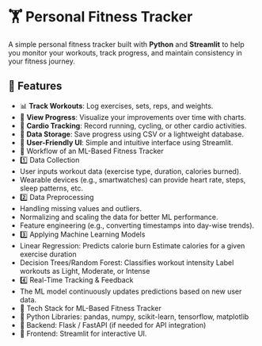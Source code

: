 # 🏋️ Personal Fitness Tracker

A simple personal fitness tracker built with **Python** and **Streamlit** to help you monitor your workouts, track progress, and maintain consistency in your fitness journey.

## 🚀 Features
- 📊 **Track Workouts**: Log exercises, sets, reps, and weights.
- 📅 **View Progress**: Visualize your improvements over time with charts.
- 🏃 **Cardio Tracking**: Record running, cycling, or other cardio activities.
- 📁 **Data Storage**: Save progress using CSV or a lightweight database.
- 🎨 **User-Friendly UI**: Simple and intuitive interface using Streamlit.
- 🔹 Workflow of an ML-Based Fitness Tracker
- 1️⃣ Data Collection
- User inputs workout data (exercise type, duration, calories burned).
- Wearable devices (e.g., smartwatches) can provide heart rate, steps, sleep patterns, etc.
- 2️⃣ Data Preprocessing
- Handling missing values and outliers.
- Normalizing and scaling the data for better ML performance.
- Feature engineering (e.g., converting timestamps into day-wise trends).
- 3️⃣ Applying Machine Learning Models
- Linear Regression:	Predicts calorie burn	Estimate calories for a given exercise duration
- Decision Trees/Random Forest:	Classifies workout intensity	Label workouts as Light, Moderate, or Intense
- 4️⃣ Real-Time Tracking & Feedback
- The ML model continuously updates predictions based on new user data.
- 🔹 Tech Stack for ML-Based Fitness Tracker
- 🔹 Python Libraries: pandas, numpy, scikit-learn, tensorflow, matplotlib
- 🔹 Backend: Flask / FastAPI (if needed for API integration)
- 🔹 Frontend: Streamlit for interactive UI.
